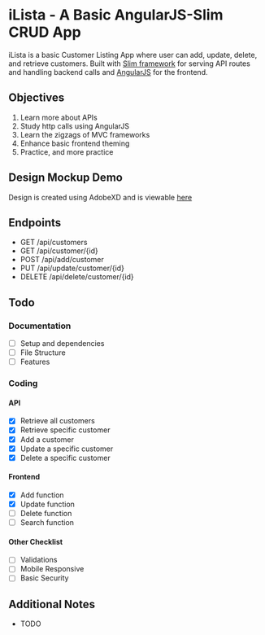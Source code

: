 # iLista - A Basic AngularJS-Slim CRUD App
iLista is a basic Customer Listing App where user can add, update, delete, and retrieve customers. Built with [Slim framework](https://www.slimframework.com/) for serving API routes and handling backend calls and [AngularJS](https://angularjs.org/) for the frontend.

## Objectives

  1. Learn more about APIs
  2. Study http calls using AngularJS  
  3. Learn the zigzags of MVC frameworks
  4. Enhance basic frontend theming
  5. Practice, and more practice

## Design Mockup Demo
Design is created using AdobeXD and is viewable [here](https://xd.adobe.com/view/7e0c702b-7d6b-4958-4cc4-5735f5b12e9d-083d/)

## Endpoints
  - GET       /api/customers              
  - GET       /api/customer/{id}
  - POST      /api/add/customer
  - PUT       /api/update/customer/{id}
  - DELETE    /api/delete/customer/{id}

## Todo
### Documentation
  - [ ] Setup and dependencies
  - [ ] File Structure
  - [ ] Features
### Coding

#### API
  - [X] Retrieve all customers
  - [X] Retrieve specific customer
  - [X] Add a customer
  - [X] Update a specific customer
  - [X] Delete a specific customer
#### Frontend
  - [X] Add function
  - [X] Update function
  - [ ] Delete function
  - [ ] Search function
#### Other Checklist
  - [ ] Validations
  - [ ] Mobile Responsive
  - [ ] Basic Security

## Additional Notes
  - TODO